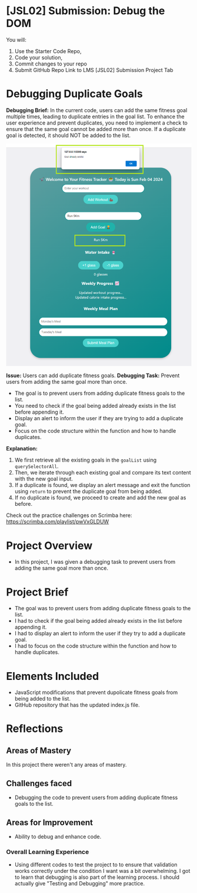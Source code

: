 # [JSL02] Submission: Debug the DOM

You will:

1. Use the Starter Code Repo,
2. Code your solution,
3. Commit changes to your repo
4. Submit GitHub Repo Link to LMS [JSL02] Submission Project Tab

# Debugging Duplicate Goals

**Debugging Brief:**
In the current code, users can add the same fitness goal multiple times, leading to duplicate entries in the goal list. To enhance the user experience and prevent duplicates, you need to implement a check to ensure that the same goal cannot be added more than once. If a duplicate goal is detected, it should NOT be added to the list.

![alt text](JSL02_Solution.png)

**Issue:** Users can add duplicate fitness goals.
**Debugging Task:** Prevent users from adding the same goal more than once.

- The goal is to prevent users from adding duplicate fitness goals to the list.
- You need to check if the goal being added already exists in the list before appending it.
- Display an alert to inform the user if they are trying to add a duplicate goal.
- Focus on the code structure within the function and how to handle duplicates.

**Explanation:**

1. We first retrieve all the existing goals in the `goalList` using `querySelectorAll`.
2. Then, we iterate through each existing goal and compare its text content with the new goal input.
3. If a duplicate is found, we display an alert message and exit the function using `return` to prevent the duplicate goal from being added.
4. If no duplicate is found, we proceed to create and add the new goal as before.

Check out the practice challenges on Scrimba here: https://scrimba.com/playlist/pwVxGLDUW

# Project Overview

- In this project, I was given a debugging task to prevent users from adding the same goal more than once.

# Project Brief

- The goal was to prevent users from adding duplicate fitness goals to the list.
- I had to check if the goal being added already exists in the list before appending it.
- I had to display an alert to inform the user if they try to add a duplicate goal.
- I had to focus on the code structure within the function and how to handle duplicates.

# Elements Included

- JavaScript modifications that prevent dupolicate fitness goals from being added to the list.
- GitHub repository that has the updated index.js file.

# Reflections

## Areas of Mastery

In this project there weren't any areas of mastery.

## Challenges faced

- Debugging the code to prevent users from adding duplicate fitness goals to the list.

## Areas for Improvement

- Ability to debug and enhance code.

### Overall Learning Experience

- Using different codes to test the project to to ensure that validation works correctly under the condition I want was a bit overwhelming. I got to learn that debugging is also part of the learning process. I should actually give "Testing and Debugging" more practice.
